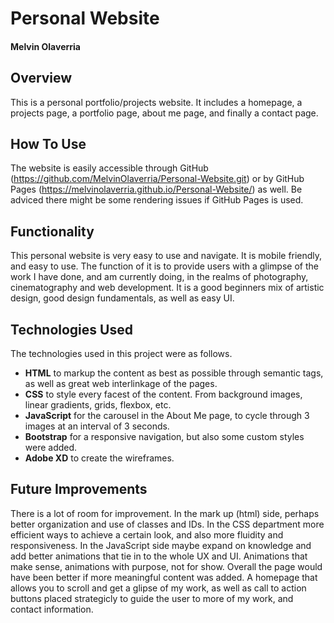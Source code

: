 # Personal Website

#### Melvin Olaverria

## Overview 

This is a personal portfolio/projects website. It includes a homepage, a projects page, a portfolio page, about me page, and finally a contact page. 

## How To Use 

The website is easily accessible through GitHub (https://github.com/MelvinOlaverria/Personal-Website.git) or by GitHub Pages (https://melvinolaverria.github.io/Personal-Website/) as well. Be adviced there might be some rendering issues if GitHub Pages is used. 

## Functionality 

This personal website is very easy to use and navigate. It is mobile friendly, and easy to use. The function of it is to provide users with a glimpse of the work I have done, and am currently doing, in the realms of photography, cinematography and web development. It is a good beginners mix of artistic design, good design fundamentals, as well as easy UI. 

## Technologies Used 

The technologies used in this project were as follows. 

- **HTML** to markup the content as best as possible through semantic tags, as well as great web interlinkage of the pages. 
- **CSS** to style every facest of the content. From background images, linear gradients, grids, flexbox, etc. 
- **JavaScript** for the carousel in the About Me page, to cycle through 3 images at an interval of 3 seconds. 
- **Bootstrap** for a responsive navigation, but also some custom styles were added. 
- **Adobe XD** to create the wireframes. 

## Future Improvements 

There is a lot of room for improvement. In the mark up (html) side, perhaps better organization and use of classes and IDs. In the CSS department more efficient ways to achieve a certain look, and also more fluidity and responsiveness. In the JavaScript side maybe expand on knowledge and add better animations that tie in to the whole UX and UI. Animations that make sense, animations with purpose, not for show. Overall the page would have been better if more meaningful content was added. A homepage that allows you to scroll and get a glipse of my work, as well as call to action buttons placed strategicly to guide the user to more of my work, and contact information. 

